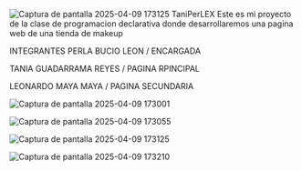 ![Captura de pantalla 2025-04-09 173125](https://github.com/user-attachments/assets/ee425104-251f-4c8f-bf31-d9525aca5086) TaniPerLEX
Este es mi proyecto de la clase de programacion declarativa donde desarrollaremos una pagina web de una tienda de makeup

INTEGRANTES
PERLA BUCIO LEON / ENCARGADA 

TANIA GUADARRAMA REYES / PAGINA RPINCIPAL 

LEONARDO MAYA MAYA / PAGINA SECUNDARIA 

![Captura de pantalla 2025-04-09 173001](https://github.com/user-attachments/assets/0285cfbc-2079-487e-aba6-496b84dabb8b)


![Captura de pantalla 2025-04-09 173055](https://github.com/user-attachments/assets/db9b3d32-872d-4f03-9c8c-020c93962f34)


![Captura de pantalla 2025-04-09 173125](https://github.com/user-attachments/assets/b8dd3865-1a97-44b4-ac21-5a66ed833059)


![Captura de pantalla 2025-04-09 173210](https://github.com/user-attachments/assets/e9658295-68b0-495e-bcbd-ffd409c6d710)


